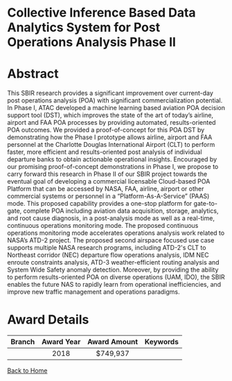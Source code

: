 
Collective Inference Based Data Analytics System for Post Operations Analysis Phase II
======================================================================================

# Abstract


This SBIR research provides a significant improvement over current-day post operations analysis (POA) with significant commercialization potential. In Phase I, ATAC developed a machine learning based aviation POA decision support tool (DST), which improves the state of the art of today’s airline, airport and FAA POA processes by providing automated, results-oriented POA outcomes. We provided a proof-of-concept for this POA DST by demonstrating how the Phase I prototype allows airline, airport and FAA personnel at the Charlotte Douglas International Airport (CLT) to perform faster, more efficient and results-oriented post analysis of individual departure banks to obtain actionable operational insights. Encouraged by our promising proof-of-concept demonstrations in Phase I, we propose to carry forward this research in Phase II of our SBIR project towards the eventual goal of developing a commercial licensable Cloud-based POA Platform that can be accessed by NASA, FAA, airline, airport or other commercial systems or personnel in a “Platform-As-A-Service” (PAAS) mode. This proposed capability provides a one-stop platform for gate-to-gate, complete POA including aviation data acquisition, storage, analytics, and root cause diagnosis, in a post-analysis mode as well as a real-time, continuous operations monitoring mode. The proposed continuous operations monitoring mode accelerates operations analysis work related to NASA’s ATD-2 project. The proposed second airspace focused use case supports multiple NASA research programs, including ATD-2&#39;s CLT to Northeast corridor (NEC) departure flow operations analysis, IDM NEC enroute constraints analysis, ATD-3 weather-efficient routing analysis and System Wide Safety anomaly detection. Moreover, by providing the ability to perform results-oriented POA on diverse operations (UAM, IDO), the SBIR enables the future NAS to rapidly learn from operational inefficiencies, and improve new traffic management and operations paradigms.  

# Award Details

|Branch|Award Year|Award Amount|Keywords|
| :---: | :---: | :---: | :---: |
||2018|$749,937||
  
  


[Back to Home](https://github.com/chrischow/dod_sbir_awards/Reports/JT/#371)